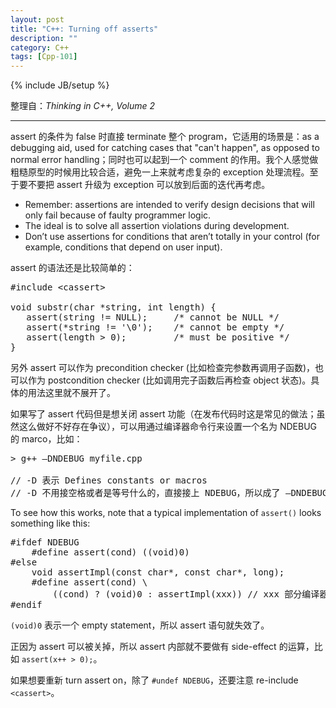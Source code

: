 ```yaml
---
layout: post
title: "C++: Turning off asserts"
description: ""
category: C++
tags: [Cpp-101]
---
```

{% include JB/setup %}

整理自：_Thinking in C++, Volume 2_

-----

assert 的条件为 false 时直接 terminate 整个 program，它适用的场景是：as a debugging aid, used for catching cases that "can't happen", as opposed to normal error handling；同时也可以起到一个 comment 的作用。我个人感觉做粗糙原型的时候用比较合适，避免一上来就考虑复杂的 exception 处理流程。至于要不要把 assert 升级为 exception 可以放到后面的迭代再考虑。 

- Remember: assertions are intended to verify design decisions that will only fail because of faulty programmer logic. 
- The ideal is to solve all assertion violations during development. 
- Don’t use assertions for conditions that aren’t totally in your control (for example, conditions that depend on user input).

assert 的语法还是比较简单的：

<pre class="prettyprint linenums">
#include &lt;cassert&gt;

void substr(char *string, int length) {
   assert(string != NULL);     /* cannot be NULL */
   assert(*string != '\0');    /* cannot be empty */
   assert(length > 0);         /* must be positive */
}
</pre>

另外 assert 可以作为 precondition checker (比如检查完参数再调用子函数)，也可以作为 postcondition checker (比如调用完子函数后再检查 object 状态)。具体的用法这里就不展开了。

如果写了 assert 代码但是想关闭 assert 功能（在发布代码时这是常见的做法；虽然这么做好不好存在争议），可以用通过编译器命令行来设置一个名为 NDEBUG 的 marco，比如：

<pre class="prettyprint linenums">
&gt; g++ –DNDEBUG myfile.cpp 

// -D 表示 Defines constants or macros
// -D 不用接空格或者是等号什么的，直接接上 NDEBUG，所以成了 –DNDEBUG
</pre>

To see how this works, note that a typical implementation of `assert()` looks something like this:

<pre class="prettyprint linenums">
#ifdef NDEBUG
	#define assert(cond) ((void)0)
#else
	void assertImpl(const char*, const char*, long);
	#define assert(cond) \
		((cond) ? (void)0 : assertImpl(xxx)) // xxx 部分编译器自己会补全，这里我们不考虑
#endif
</pre>

`(void)0` 表示一个 empty statement，所以 assert 语句就失效了。

正因为 assert 可以被关掉，所以 assert 内部就不要做有 side-effect 的运算，比如 `assert(x++ > 0);`。

如果想要重新 turn assert on，除了 `#undef NDEBUG`，还要注意 re-include `<cassert>`。